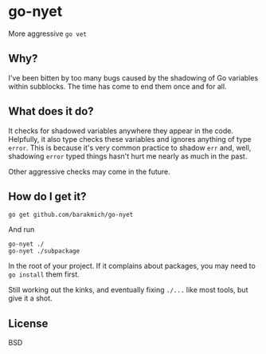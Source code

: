 # go-nyet
More aggressive `go vet`

## Why?

I've been bitten by too many bugs caused by the shadowing of Go variables within subblocks. The time has come to end them once and for all.

## What does it do?

It checks for shadowed variables anywhere they appear in the code. Helpfully, it also type checks these variables and ignores anything of type `error`. This is because it's very common practice to shadow `err` and, well, shadowing `error` typed things hasn't hurt me nearly as much in the past.

Other aggressive checks may come in the future.

## How do I get it?

```
go get github.com/barakmich/go-nyet
```

And run

```
go-nyet ./
go-nyet ./subpackage
```

In the root of your project. If it complains about packages, you may need to `go install` them first.

Still working out the kinks, and eventually fixing `./...` like most tools, but give it a shot.

## License

BSD
